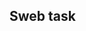 ## Sweb task
<!--
  php quest_done.php statistics --with-documents --without-documents
  Please enter start date: 2015-01-01
  Please enter end date: 2015-12-31
  +-------+-----------+
  | Count | Sum       |
  +-------+-----------+
  | 100   | 147012.55 |
  | 94    | 142332.71 |
  | 6     | 4679.84   |
  +-------+-----------+`
-->
